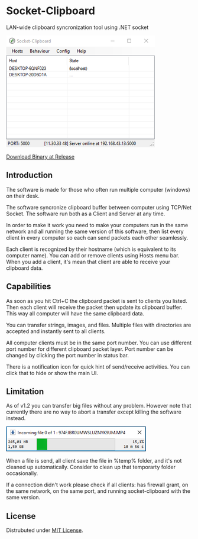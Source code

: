 # Socket-Clipboard
LAN-wide clipboard syncronization tool using .NET socket

![Screenshot](Info/MainUI.png)

[Download Binary at Release](https://github.com/willnode/Socket-Clipboard/releases)

## Introduction

The software is made for those who often run multiple computer (windows) on their desk.

The software syncronize clipboard buffer between computer using TCP/Net Socket. The software run both as a Client and Server at any time.

In order to make it work you need to make your computers run in the same network and all running the same version of this software, then list every client in every computer so each can send packets each other seamlessly.

Each client is recognized by their hostname (which is equivalent to its computer name). You can add or remove clients using Hosts menu bar. When you add a client, it's mean that client are able to receive your clipboard data.

## Capabilities

As soon as you hit Ctrl+C the clipboard packet is sent to clients you listed. Then each client will receive the packet then update its clipboard buffer. This way all computer will have the same clipboard data.

You can transfer strings, images, and files. Multiple files with directories are accepted and instantly sent to all clients. 

All computer clients must be in the same port number. You can use different port number for different clipboard packet layer. Port number can be changed by clicking the port number in status bar.

There is a notification icon for quick hint of send/receive activities. You can click that to hide or show the main UI.

## Limitation

As of v1.2 you can transfer big files without any problem. However note that currently there are no way to abort a transfer except killing the software instead.

![Transfer big files in action](Info/FileLoader.png)

When a file is send, all client save the file in %temp% folder, and it's not cleaned up automatically. Consider to clean up that temporarty folder occasionally.

If a connection didn't work please check if all clients: has firewall grant, on the same network, on the same port, and running socket-clipboard with the same version.

## License

Distrubuted under [MIT License](LICENSE).